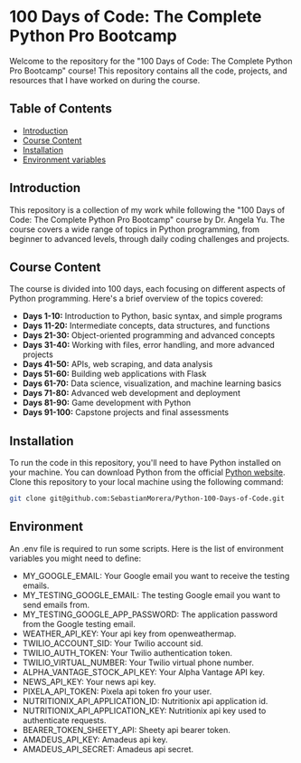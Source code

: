 # 100 Days of Code: The Complete Python Pro Bootcamp
Welcome to the repository for the "100 Days of Code: The Complete Python Pro Bootcamp" course! This repository contains all the code, projects, and resources that I have worked on during the course.

## Table of Contents
- [Introduction](#introduction)
- [Course Content](#course-content)
- [Installation](#installation)
- [Environment variables](#environment)

## Introduction
This repository is a collection of my work while following the "100 Days of Code: The Complete Python Pro Bootcamp" course by Dr. Angela Yu. The course covers a wide range of topics in Python programming, from beginner to advanced levels, through daily coding challenges and projects.

## Course Content
The course is divided into 100 days, each focusing on different aspects of Python programming. Here's a brief overview of the topics covered:

- **Days 1-10:** Introduction to Python, basic syntax, and simple programs
- **Days 11-20:** Intermediate concepts, data structures, and functions
- **Days 21-30:** Object-oriented programming and advanced concepts
- **Days 31-40:** Working with files, error handling, and more advanced projects
- **Days 41-50:** APIs, web scraping, and data analysis
- **Days 51-60:** Building web applications with Flask
- **Days 61-70:** Data science, visualization, and machine learning basics
- **Days 71-80:** Advanced web development and deployment
- **Days 81-90:** Game development with Python
- **Days 91-100:** Capstone projects and final assessments

## Installation
To run the code in this repository, you'll need to have Python installed on your machine. You can download Python from the official [Python website](https://www.python.org/).
Clone this repository to your local machine using the following command:

```bash
git clone git@github.com:SebastianMorera/Python-100-Days-of-Code.git
```

## Environment
An .env file is required to run some scripts. Here is the list of environment variables you might need to define:

- MY_GOOGLE_EMAIL: Your Google email you want to receive the testing emails.
- MY_TESTING_GOOGLE_EMAIL: The testing Google email you want to send emails from.
- MY_TESTING_GOOGLE_APP_PASSWORD: The application password from the Google testing email.
- WEATHER_API_KEY: Your api key from openweathermap.
- TWILIO_ACCOUNT_SID: Your Twilio account sid.
- TWILIO_AUTH_TOKEN: Your Twilio authentication token.
- TWILIO_VIRTUAL_NUMBER: Your Twilio virtual phone number.
- ALPHA_VANTAGE_STOCK_API_KEY: Your Alpha Vantage API key.
- NEWS_API_KEY: Your news api key.
- PIXELA_API_TOKEN: Pixela api token fro your user.
- NUTRITIONIX_API_APPLICATION_ID: Nutritionix api application id.
- NUTRITIONIX_API_APPLICATION_KEY: Nutritionix api key used to authenticate requests.
- BEARER_TOKEN_SHEETY_API: Sheety api bearer token.
- AMADEUS_API_KEY: Amadeus api key.
- AMADEUS_API_SECRET: Amadeus api secret.